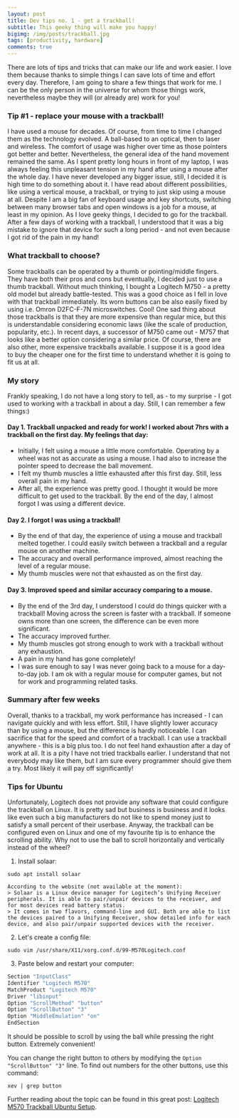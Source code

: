 ```yaml
---
layout: post
title: Dev tips no. 1 - get a trackball!
subtitle: This geeky thing will make you happy!
bigimg: /img/posts/trackball.jpg
tags: [productivity, hardware]
comments: true
---
```


There are lots of tips and tricks that can make our life and work easier. I love them because thanks to simple things
I can save lots of time and effort every day. Therefore, I am going to share a few things that work for me. I can be the only person in the
universe for whom those things work, nevertheless maybe they will (or already are) work for you!

### Tip #1 - replace your mouse with a trackball!
I have used a mouse for decades. Of course, from time to time I changed them as the technology evolved. A ball-based to an optical, then to laser and wireless. The comfort of usage was higher over time
as those pointers got better and better. Nevertheless, the general idea of the hand movement remained the same. As I spent pretty long hours in front of my laptop,
I was always feeling this unpleasant tension in my hand after using a mouse after the whole day. I have never developed any bigger issue, still, I decided it is high time to do something about it.
I have read about different possibilities, like using a vertical mouse, a trackball, or trying to just skip using a mouse at all. Despite I am a big fan of keyboard usage and key shortcuts,
switching between many browser tabs and open windows is a job for a mouse, at least in my opinion. As I love geeky things, I decided to go for the trackball. After a few days of working with a trackball,
I understood that it was a big mistake to ignore that device for such a long period - and not even because I got rid of the pain in my hand!

### What trackball to choose?
Some trackballs can be operated by a thumb or pointing/middle fingers. They have both their pros and cons but eventually, I decided just to use a thumb trackball.
Without much thinking, I bought a Logitech M750 - a pretty old model but already battle-tested. This was a good choice as I fell in love with that trackball immediately. Its worn buttons can be also easily fixed by using i.e. Omron D2FC-F-7N microswitches. Cool!
One sad thing about those trackballs is that they are more expensive than regular mice, but this is understandable considering economic laws (like the scale of production, popularity, etc.).
In recent days, a successor of M750 came out - M757 that looks like a better option considering a similar price. Of course, there are also other, more expensive trackballs available. I suppose it is a good idea to buy the cheaper one for the first time to understand whether it is going to fit us at all.

### My story
Frankly speaking, I do not have a long story to tell, as - to my surprise - I got used to working with a trackball in about a day. Still, I can remember a few things:)

#### Day 1. Trackball unpacked and ready for work! I worked about 7hrs with a trackball on the first day. My feelings that day:
- Initially, I felt using a mouse a little more comfortable. Operating by a wheel was not as accurate as using a mouse. I had also to increase the pointer speed to decrease the ball movement.
- I felt my thumb muscles a little exhausted after this first day. Still, less overall pain in my hand.
- After all, the experience was pretty good. I thought it would be more difficult to get used to the trackball. By the end of the day, I almost forgot I was using a different device.

#### Day 2. I forgot I was using a trackball!
- By the end of that day, the experience of using a mouse and trackball melted together. I could easily switch between a trackball and a regular mouse on another machine.
- The accuracy and overall performance improved, almost reaching the level of a regular mouse.
- My thumb muscles were not that exhausted as on the first day.

#### Day 3. Improved speed and similar accuracy comparing to a mouse.
- By the end of the 3rd day, I understood I could do things quicker with a trackball! Moving across the screen is faster with a trackball. If someone owns more than one screen, the difference can be even more significant.
- The accuracy improved further.
- My thumb muscles got strong enough to work with a trackball without any exhaustion.
- A pain in my hand has gone completely!
- I was sure enough to say I was never going back to a mouse for a day-to-day job. I am ok with a regular mouse for computer games, but not for work and programming related tasks.

### Summary after few weeks
Overall, thanks to a trackball, my work performance has increased - I can navigate quickly and with less effort. Still, I have slightly lower accuracy than by using a mouse, but the
difference is hardly noticeable. I can sacrifice that for the speed and comfort of a trackball. I can use a trackball anywhere - this is a big plus too. I do not feel hand exhaustion after a 
day of work at all. It is a pity I have not tried trackballs earlier. I understand that not everybody may like them, but I am sure every programmer should give them a try. Most likely it will pay off significantly!

### Tips for Ubuntu
Unfortunately, Logitech does not provide any software that could configure the trackball on Linux. It is pretty sad but business is business and it looks like even such a big manufacturers
do not like to spend money just to satisfy a small percent of their userbase. Anyway, the trackball can be configured even on Linux and one of my favourite tip is to enhance the scrolling ability.
Why not to use the ball to scroll horizontally and vertically instead of the wheel?

1. Install solaar:
```shell
sudo apt install solaar
```

    According to the website (not available at the moment):
    > Solaar is a Linux device manager for Logitech’s Unifying Receiver peripherals. It is able to pair/unpair devices to the receiver, and for most devices read battery status.
    > It comes in two flavors, command-line and GUI. Both are able to list the devices paired to a Unifying Receiver, show detailed info for each device, and also pair/unpair supported devices with the receiver.


2. Let's create a config file:
```shell
sudo vim /usr/share/X11/xorg.conf.d/99-M570Logitech.conf
```
3. Paste below and restart your computer:
```bash
Section "InputClass"
Identifier "Logitech M570"
MatchProduct "Logitech M570"
Driver "libinput"
Option "ScrollMethod" "button"
Option "ScrollButton" "3"
Option "MiddleEmulation" "on"
EndSection
```


It should be possible to scroll by using the ball while pressing the right button. Extremely convenient!

You can change the right button to others by modifying the `Option "ScrollButton" "3"` line. To find out numbers for the other buttons, use this command:
```shell
xev | grep button
```

Further reading about the topic can be found in this great post: [Logitech M570 Trackball Ubuntu Setup](https://cianoflynn.github.io/logitech-m570-trackball-ubuntu-setup.html).